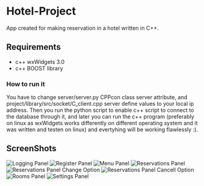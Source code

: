 # **Hotel-Project**
App created for making reservation in a hotel written in C++.
## Requirements
- c++ wxWidgets 3.0
- c++ BOOST library
### How to run it
You have to change server/server.py CPPcon class server attribute, and project/library/src/socket/C_client.cpp server define values to your local ip address.
Then you run the python script to enable c++ script to connect to the database through it, and later you can run the c++ program (preferably on linux as wxWidgets works differently on different operating system and it was written and testen on linux) and evertyhing will be working flawlessly :).

## ScreenShots


![Logging Panel](https://user-images.githubusercontent.com/107700989/226107813-239dbdba-9b44-4e03-8c65-3da465cb123d.png)
![Register Panel](https://user-images.githubusercontent.com/107700989/226107869-6217fe38-5053-4ce0-8f67-1244a93a5e9d.png)
![Menu Panel](https://user-images.githubusercontent.com/107700989/226107883-d45a0357-c623-4ed3-b098-0d1953640e25.png)
![Reservations Panel](https://user-images.githubusercontent.com/107700989/226107897-72060c7d-c9b1-40d7-a436-ba2ad62e466b.png)
![Reservations Panel Change Option ](https://user-images.githubusercontent.com/107700989/226107913-53fcf4c2-1a56-4dec-879c-284f6ed38cde.png)
![Reservations Panel Cancell Option](https://user-images.githubusercontent.com/107700989/226107918-b295d72a-b390-4e30-8029-32152f3f25a7.png)
![Rooms Panel](https://user-images.githubusercontent.com/107700989/226107951-8a15bf5a-f5cf-431c-b3a8-f0dd4bd9044f.png)
![Settings Panel](https://user-images.githubusercontent.com/107700989/226107947-0f5b6c91-4b48-46cb-ba8a-8692ce5bf239.png)
